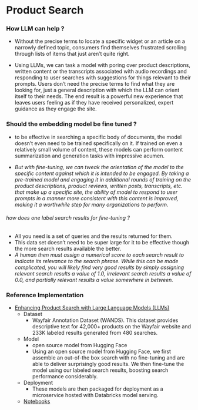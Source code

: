 # Product Search

### How LLM can help ?
- Without the precise terms to locate a specific widget or an article on a narrowly defined topic, consumers find themselves frustrated scrolling through lists of items that just aren’t quite right.

- Using LLMs, we can task a model with poring over product descriptions, written content or the transcripts associated with audio recordings and responding to user searches with suggestions for things relevant to their prompts. Users don’t need the precise terms to find what they are looking for, just a general description with which the LLM can orient itself to their needs. The end result is a powerful new experience that leaves users feeling as if they have received personalized, expert guidance as they engage the site.



### Should the embedding model be fine tuned ?
- to be effective in searching a specific body of documents, the model doesn’t even need to be trained specifically on it. If trained on even a relatively small volume of content, these models can perform content summarization and generation tasks with impressive acumen.

- <i>But with fine-tuning, we can tweak the orientation of the model to the specific content against which it is intended to be engaged. By taking a pre-trained model and engaging it in additional rounds of training on the product descriptions, product reviews, written posts, transcripts, etc. that make up a specific site, the ability of model to respond to user prompts in a manner more consistent with this content is improved, making it a worthwhile step for many organizations to perform.</i>


###### how does one label search results for fine-tuning ?
- All you need is a set of queries and the results returned for them. 
- This data set doesn’t need to be super large for it to be effective though the more search results available the better. 
- <i>A human then must assign a numerical score to each search result to indicate its relevance to the search phrase. While this can be made complicated, you will likely find very good results by simply assigning relevant search results a value of 1.0, irrelevant search results a value of 0.0, and partially relevant results a value somewhere in between.</i>


### Reference Implementation
- [Enhancing Product Search with Large Language Models (LLMs)](https://www.databricks.com/blog/enhancing-product-search-large-language-models-llms.html)
	- Dataset
		-  Wayfair Annotation Dataset (WANDS). This dataset provides descriptive text for 42,000+ products on the Wayfair website and 233K labeled results generated from 480 searches.
	- Model
		- open source model from Hugging Face
		- Using an open source model from Hugging Face, we first assemble an out-of-the box search with no fine-tuning and are able to deliver surprisingly good results. We then fine-tune the model using our labeled search results, boosting search performance considerably.
	- Deployment
		- These models are then packaged for deployment as a microservice hosted with Databricks model serving.
	- [Notebooks](https://d1r5llqwmkrl74.cloudfront.net/notebooks/RCG/product-search/index.html#product-search_1.html)









